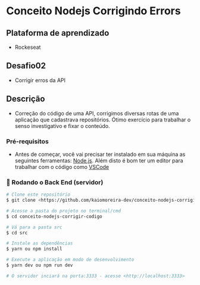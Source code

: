 # Conceito Nodejs Corrigindo Errors

## Plataforma de aprendizado
* Rockeseat

## Desafio02
* Corrigir erros da API

## Descrição
* Correção do código de uma API, corrigimos diversas rotas de uma aplicação que cadastrava repositórios. Ótimo exercício para trabalhar o senso investigativo e fixar o conteúdo.

### Pré-requisitos

* Antes de começar, você vai precisar ter instalado em sua máquina as seguintes ferramentas:
[Node.js](https://nodejs.org/en/). 
Além disto é bom ter um editor para trabalhar com o código como [VSCode](https://code.visualstudio.com/)

### 🎲 Rodando o Back End (servidor)

```bash
# Clone este repositório
$ git clone <https://github.com/kaiomoreira-dev/conceito-nodejs-corrigir-codigo.git>

# Acesse a pasta do projeto no terminal/cmd
$ cd conceito-nodejs-corrigir-codigo

# Vá para a pasta src
$ cd src

# Instale as dependências
$ yarn ou npm install

# Execute a aplicação em modo de desenvolvimento
$ yarn dev ou npm run dev

# O servidor inciará na porta:3333 - acesse <http://localhost:3333>
```






